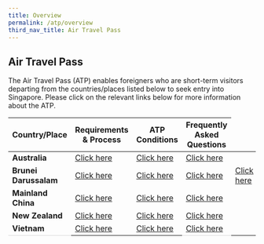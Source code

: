 ```yaml
---
title: Overview
permalink: /atp/overview
third_nav_title: Air Travel Pass
---
```


## Air Travel Pass

The Air Travel Pass (ATP) enables foreigners who are short-term visitors departing from the countries/places listed below to seek entry into Singapore. Please click on the relevant links below for more information about the ATP. 


<table>
<thead>
  <tr>
    <th>Country/Place</th>
    <th>Requirements & Process</th>
    <th>ATP Conditions</th>
    <th>Frequently Asked Questions</th>
  </tr>
</thead>
<tbody>
  <tr>
    <td><b>Australia</b></td>
    <td><a href="/australia/atp/requirements-and-process">Click here</a></td>
     <td><a href="/australia/atp/conditions">Click here</a></td>
      <td><a href="/australia/atp/faq">Click here</a></td>
  </tr>
    <tr>
    <td><b>Brunei Darussalam</b></td>
    <td><a href="/brunei/overview">Click here</a></td>
      <td><a href="/brunei/atp/requirements-and-process">Click here</a></td>
      <td><a href="/brunei/atp/conditions">Click here</a></td>
      <td><a href="/brunei/atp/faq">Click here</a></td>
  </tr>
    <tr>
    <td><b>Mainland China</b></td>
    <td><a href="/china/atp/requirements-and-process">Click here</a></td>
      <td><a href="/china/atp/conditions">Click here</a></td>
      <td><a href="/china/atp/faq">Click here</a></td>
  </tr>
   <tr>
    <td><b>New Zealand</b></td>
    <td><a href="/newzealand/atp/requirements-and-process">Click here</a></td>
     <td><a href="/newzealand/atp/conditions">Click here</a></td>
     <td><a href="/newzealand/atp/faq">Click here</a></td>
  </tr>
     <tr>
    <td style="border-bottom:1px solid #D8D8D8;"><b>Vietnam</b></td>
       <td><a href="/vietnam/atp/requirements-and-process">Click here</a></td>
       <td><a href="/vietnam/atp/conditions">Click here</a></td>
    <td style="border-bottom:1px solid #D8D8D8;"><a href="/vietnam/atp/faq">Click here</a></td>
  </tr>
  </tbody>
  </table>
